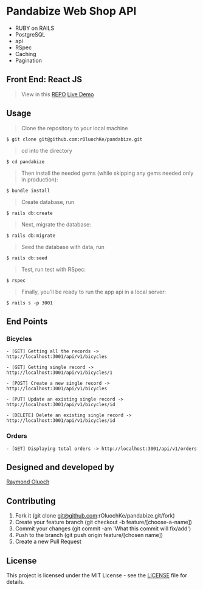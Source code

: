 # Pandabize Web Shop API

- RUBY on RAILS
- PostgreSQL
- api
- RSpec
- Caching
- Pagination

## Front End: React JS
> View in this [REPO](https://github.com/rOluochKe/pandabize-ui)
> [Live Demo]()

## Usage

> Clone the repository to your local machine

```
$ git clone git@github.com:rOluochKe/pandabize.git
```

> cd into the directory

```
$ cd pandabize
```

> Then install the needed gems (while skipping any gems needed only in production):

```
$ bundle install
```

> Create database, run 

```
$ rails db:create
```

> Next, migrate the database:

```
$ rails db:migrate
```

> Seed the database with data, run

```
$ rails db:seed
```

> Test, run test with RSpec:

```
$ rspec
```

> Finally, you'll be ready to run the app api in a local server:

```
$ rails s -p 3001
```

## End Points
### Bicycles
```
- [GET] Getting all the records -> http://localhost:3001/api/v1/bicycles 
```
```
- [GET] Getting single record -> http://localhost:3001/api/v1/bicycles/1
```
```
- [POST] Create a new single record -> http://localhost:3001/api/v1/bicycles
```
```
- [PUT] Update an existing single record -> http://localhost:3001/api/v1/bicycles/id
```
```
- [DELETE] Delete an existing single record -> http://localhost:3001/api/v1/bicycles/id
```

### Orders
```
- [GET] Displaying total orders -> http://localhost:3001/api/v1/orders
```

## Designed and developed by

[Raymond Oluoch](https://github.com/rOluochKe)

## Contributing

1. Fork it (git clone git@github.com:rOluochKe/pandabize.git/fork)
2. Create your feature branch (git checkout -b feature/[choose-a-name])
3. Commit your changes (git commit -am 'What this commit will fix/add')
4. Push to the branch (git push origin feature/[chosen name])
5. Create a new Pull Request

## License

This project is licensed under the MIT License - see the [LICENSE](./LICENSE.md) file for details.